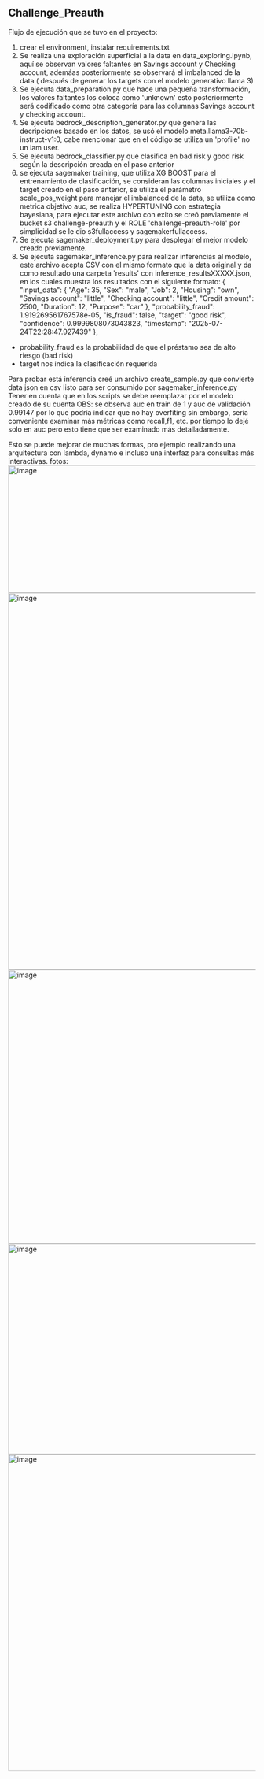 ## Challenge_Preauth

Flujo de ejecución que se tuvo en el proyecto:

1. crear el environment, instalar requirements.txt
2. Se realiza una exploración superficial a la data en data_exploring.ipynb, aquí se observan valores faltantes en Savings account y Checking account, ademáas posteriormente se observará el imbalanced de la data ( después de generar los targets con el modelo generativo llama 3)
3. Se ejecuta data_preparation.py que hace una pequeña transformación, los valores faltantes los coloca como 'unknown' esto posteriormente será codificado como otra categoría para las columnas Savings account y checking account.
4. Se ejecuta bedrock_description_generator.py que genera las decripciones basado en los datos, se usó el modelo meta.llama3-70b-instruct-v1:0, cabe mencionar que en el código se utiliza un 'profile' no un iam user.
5. Se ejecuta bedrock_classifier.py que clasifica en bad risk y good risk según la descripción creada en el paso anterior
6. se ejecuta sagemaker training, que utiliza XG BOOST para el entrenamiento de clasificación, se consideran las columnas iniciales y el target creado en el paso anterior, se utiliza el parámetro scale_pos_weight para manejar el imbalanced de la data, se utiliza como metrica objetivo auc, se realiza HYPERTUNING con estrategia bayesiana, para ejecutar este archivo con exito se creó previamente el bucket s3 challenge-preauth y el ROLE 'challenge-preauth-role' por simplicidad se le dio s3fullaccess y sagemakerfullaccess.
7. Se ejecuta sagemaker_deployment.py para desplegar el mejor modelo creado previamente.
8. Se ejecuta sagemaker_inference.py para realizar inferencias al modelo, este archivo acepta CSV con el mismo formato que la data original y da como resultado una carpeta 'results' con inference_resultsXXXXX.json, en los cuales muestra los resultados con el siguiente formato:
  {
    "input_data": {
      "Age": 35,
      "Sex": "male",
      "Job": 2,
      "Housing": "own",
      "Savings account": "little",
      "Checking account": "little",
      "Credit amount": 2500,
      "Duration": 12,
      "Purpose": "car"
    },
    "probability_fraud": 1.919269561767578e-05,
    "is_fraud": false,
    "target": "good risk",
    "confidence": 0.9999808073043823,
    "timestamp": "2025-07-24T22:28:47.927439"
  },

- probability_fraud es la probabilidad de que el préstamo sea de alto riesgo (bad risk)
- target nos indica la clasificación requerida

Para probar está inferencia creé un archivo create_sample.py que convierte data json en csv listo para ser consumido por sagemaker_inference.py
Tener en cuenta que en los scripts se debe reemplazar por el modelo creado de su cuenta
OBS: se observa auc en train de 1 y auc de validación 0.99147 por lo que podría indicar que no hay overfiting sin embargo, sería conveniente examinar más métricas como recall,f1, etc. por tiempo lo dejé solo en auc pero esto tiene que ser examinado más detalladamente.

Esto se puede mejorar de muchas formas, pro ejemplo realizando una arquitectura con lambda, dynamo e incluso una interfaz para consultas más interactivas.
fotos:
<img width="1601" height="259" alt="image" src="https://github.com/user-attachments/assets/8b3bc9ad-2d5e-4a52-a4a5-8964ccc4e984" />
<img width="1587" height="766" alt="image" src="https://github.com/user-attachments/assets/c2bb30e8-9e5c-46b6-b68b-4b3872b7a9ae" />
<img width="1539" height="557" alt="image" src="https://github.com/user-attachments/assets/f3deb54d-bd1c-4400-a734-b8157f9645e8" />
<img width="1322" height="427" alt="image" src="https://github.com/user-attachments/assets/5884b8da-79e2-441d-8615-e2f47ff51704" />
<img width="1230" height="644" alt="image" src="https://github.com/user-attachments/assets/7e4026a6-ccae-43d5-9df4-1a858c5e9fc0" />




